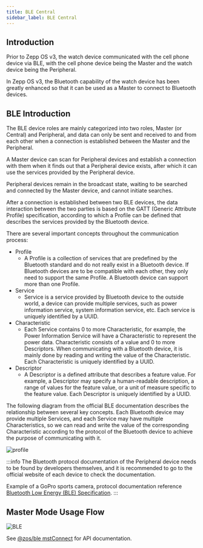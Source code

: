 ```yaml
---
title: BLE Central
sidebar_label: BLE Central
---
```


## Introduction

Prior to Zepp OS v3, the watch device communicated with the cell phone device via BLE, with the cell phone device being the Master and the watch device being the Peripheral.

In Zepp OS v3, the Bluetooth capability of the watch device has been greatly enhanced so that it can be used as a Master to connect to Bluetooth devices.

## BLE Introduction

The BLE device roles are mainly categorized into two roles, Master (or Central) and Peripheral, and data can only be sent and received to and from each other when a connection is established between the Master and the Peripheral.

A Master device can scan for Peripheral devices and establish a connection with them when it finds out that a Peripheral device exists, after which it can use the services provided by the Peripheral device.

Peripheral devices remain in the broadcast state, waiting to be searched and connected by the Master device, and cannot initiate searches.

After a connection is established between two BLE devices, the data interaction between the two parties is based on the GATT (Generic Attribute Profile) specification, according to which a Profile can be defined that describes the services provided by the Bluetooth device.

There are several important concepts throughout the communication process:

- Profile
  - A Profile is a collection of services that are predefined by the Bluetooth standard and do not really exist in a Bluetooth device. If Bluetooth devices are to be compatible with each other, they only need to support the same Profile. A Bluetooth device can support more than one Profile.
- Service
  - Service is a service provided by Bluetooth device to the outside world, a device can provide multiple services, such as power information service, system information service, etc. Each service is uniquely identified by a UUID.
- Characteristic
  - Each Service contains 0 to more Characteristic, for example, the Power Information Service will have a Characteristic to represent the power data. Characteristic consists of a value and 0 to more Descriptors. When communicating with a Bluetooth device, it is mainly done by reading and writing the value of the Characteristic. Each Characteristic is uniquely identified by a UUID.
- Descriptor
  - A Descriptor is a defined attribute that describes a feature value. For example, a Descriptor may specify a human-readable description, a range of values for the feature value, or a unit of measure specific to the feature value. Each Descriptor is uniquely identified by a UUID.

The following diagram from the official BLE documentation describes the relationship between several key concepts. Each Bluetooth device may provide multiple Services, and each Service may have multiple Characteristics, so we can read and write the value of the corresponding Characteristic according to the protocol of the Bluetooth device to achieve the purpose of communicating with it.

![profile](/img/docs/guides/framework/ble_profile.jpg)

:::info
The Bluetooth protocol documentation of the Peripheral device needs to be found by developers themselves, and it is recommended to go to the official website of each device to check the documentation.

Example of a GoPro sports camera, protocol documentation reference [Bluetooth Low Energy (BLE) Specification](https://gopro.github.io/OpenGoPro/ble_2_0).
:::

## Master Mode Usage Flow

![BLE](/img/docs/guides/version_info/BLE.svg)

See [@zos/ble mstConnect](../../../reference/device-app-api/newAPI/ble/mstConnect.mdx) for API documentation.
